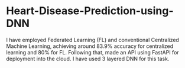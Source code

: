 # Heart-Disease-Prediction-using-DNN

I have employed Federated Learning (FL) and conventional Centralized Machine Learning, achieving around 83.9\% accuracy for centralized learning and 80\% for FL. Following that, made an API using FastAPI for deployment into the cloud. I have used $3$ layered DNN for this task.
